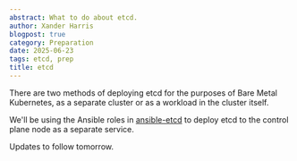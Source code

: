 ```yaml
---
abstract: What to do about etcd.
author: Xander Harris
blogpost: true
category: Preparation
date: 2025-06-23
tags: etcd, prep
title: etcd
---
```


There are two methods of deploying etcd for the purposes of 
Bare Metal Kubernetes, as a separate cluster or as a workload
in the cluster itself.

We'll be using the Ansible roles in 
[ansible-etcd](https://github.com/edwardtheharris/ansible-etcd)
to deploy etcd to the control plane node as a separate service.

Updates to follow tomorrow.
